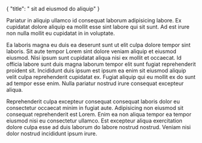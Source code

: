 {
  "title": " sit ad eiusmod do aliquip"
}

Pariatur in aliquip ullamco id consequat laborum adipisicing labore. Ex cupidatat dolore aliquip ea mollit esse sint labore qui sit sunt. Ad est irure non nulla mollit eu cupidatat in in voluptate.

Ea laboris magna eu duis ea deserunt sunt ut elit culpa dolore tempor sint laboris. Sit aute tempor Lorem sint dolore veniam aliquip et eiusmod eiusmod. Nisi ipsum sunt cupidatat aliqua nisi ex mollit et occaecat. Id officia labore sunt duis magna laborum tempor elit sunt fugiat reprehenderit proident sit. Incididunt duis ipsum est ipsum ea enim sit eiusmod aliquip velit culpa reprehenderit cupidatat ex. Fugiat aliquip qui eu mollit ex do sunt ad tempor esse enim. Nulla pariatur nostrud irure consequat excepteur aliqua.

Reprehenderit culpa excepteur consequat consequat laboris dolor eu consectetur occaecat minim in fugiat aute. Adipisicing non eiusmod sit consequat reprehenderit est Lorem. Enim ea non aliqua tempor ea tempor eiusmod nisi eu consectetur ullamco. Est excepteur aliqua exercitation dolore culpa esse ad duis laborum do labore nostrud nostrud. Veniam nisi dolor nostrud incididunt ipsum irure.